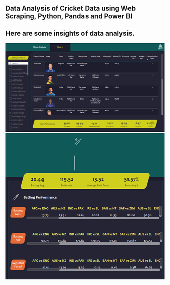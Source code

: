 ## Data Analysis of Cricket Data using Web Scraping, Python, Pandas and Power BI
## Here are some insights of data analysis.
<img src="Best11.png">
<img src="BattingPerformance.png">


